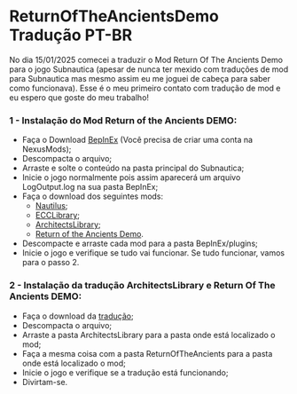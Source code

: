 # ReturnOfTheAncientsDemo Tradução PT-BR
No dia 15/01/2025 comecei a traduzir o Mod Return Of The Ancients Demo para o jogo Subnautica (apesar de nunca ter mexido com traduções de mod para Subnautica mas mesmo assim eu me joguei de cabeça para saber como funcionava). Esse é o meu primeiro contato com tradução de mod e eu espero que goste do meu trabalho!

### 1 - Instalação do Mod Return of the Ancients DEMO:

- Faça o Download [BepInEx](https://www.nexusmods.com/subnautica/mods/1108) (Você precisa de criar uma conta na NexusMods);
- Descompacta o arquivo;
- Arraste e solte o conteúdo na pasta principal do Subnautica;
- Inicie o jogo normalmente pois assim aparecerá um arquivo LogOutput.log na sua pasta BepInEx;
- Faça o download dos seguintes mods:
  - [Nautilus](https://www.nexusmods.com/subnautica/mods/1262);
  - [ECCLibrary](https://www.nexusmods.com/subnautica/mods/1457);
  - [ArchitectsLibrary](https://github.com/ArchitectsOfTheUnknown/ReturnOfTheAncientsDemo/blob/main/architects-library.md);
  - [Return of the Ancients Demo](https://github.com/ArchitectsOfTheUnknown/ReturnOfTheAncientsDemo/blob/main/return-of-the-ancients.md).
- Descompacte e arraste cada mod para a pasta BepInEx/plugins;
- Inicie o jogo e verifique se tudo vai funcionar. Se tudo funcionar, vamos para o passo 2.

### 2 - Instalação da tradução ArchitectsLibrary e Return Of The Ancients DEMO:

- Faça o download da [tradução](https://github.com/ArthurFontes762/ReturnOfTheAncientsDemo_PT-BR_Translation);
- Descompacta o arquivo;
- Arraste a pasta ArchitectsLibrary para a pasta onde está localizado o mod;
- Faça a mesma coisa com a pasta ReturnOfTheAncients para a pasta onde está localizado o mod;
- Inicie o jogo e verifique se a tradução está funcionando;
- Divirtam-se.
